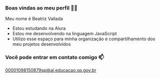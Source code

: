 ### Boas vindas ao meu perfil 💙💙
[](https://media.giphy.com/media/v1.Y2lkPTc5MGI3NjExa3o3dWZpZXR1Nmx6NHhjaTRqZTFvcTVmOTZ0eTlyd3Rsczc5NzR5dyZlcD12MV9pbnRlcm5hbF9naWZfYnlfaWQmY3Q9Zw/Jzxgefavt2aB2/giphy.gif)
Meu nome é Beatriz Vallada

- Estou estudando na Alura
- Estou me desenvolvendo na linguagem JavaScript
- Utilizo esse espaço para minha organização e compartilhamento dos meu projetos desenvolvidos
### Você pode entrar em contato comigo 📫
00001098150879sp@al.educacao.sp.gov.br

